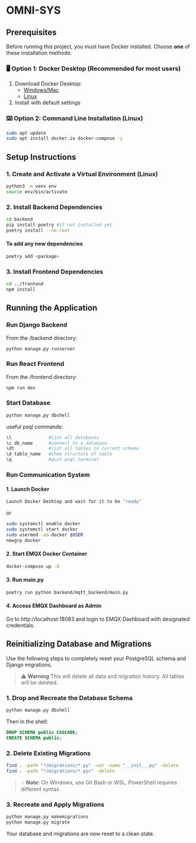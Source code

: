 # OMNI-SYS

## Prerequisites
Before running this project, you must have Docker installed. Choose **one** of these installation methods:

### 🖥️ Option 1: Docker Desktop (Recommended for most users)
1. Download Docker Desktop:
   - [Windows/Mac](https://www.docker.com/products/docker-desktop)
   - [Linux](https://docs.docker.com/desktop/install/linux-install/)
2. Install with default settings

### ⌨️ Option 2: Command Line Installation (Linux)
```bash
sudo apt update
sudo apt install docker.io docker-compose -y
```


## Setup Instructions

### 1. Create and Activate a Virtual Environment (Linux)

```bash
python3 -m venv env
source env/bin/activate
```

### 2. Install Backend Dependencies

```bash
cd backend
pip install poetry #if not installed yet
poetry install --no-root
```
#### To add any new dependencies

```bash
poetry add <package>
```

### 3. Install Frontend Dependencies
```bash
cd ../frontend
npm install
```


## Running the Application

### Run Django Backend
From the /backend directory:

```bash
python manage.py runserver
```

### Run React Frontend
From the /frontend directory:

```bash
npm run dev
```

### Start Database
```bash
python manage.py dbshell
```
useful psql commands:

```bash
\l              #list all databases
\c db_name      #connect to a database
\dt             #list all tables in current schema
\d table_name   #show structure of table
\q              #quit psql terminal
```

### Run Communication System
#### 1. Launch Docker
```bash
Launch Docker Desktop and wait for it to be "ready"
```
or

```bash
sudo systemctl enable docker
sudo systemctl start docker
sudo usermod -aG docker $USER
newgrp docker 
```
#### 2. Start EMQX Docker Container
```bash
docker-compose up -d
```
#### 3. Run main.py
```bash
poetry run python backend/mqtt_backend/main.py
```
#### 4. Access EMQX Dashboard as Admin
Go to http://localhost:18083 and login to EMQX Dashboard with designated credentials.


## Reinitializing Database and Migrations

Use the following steps to completely reset your PostgreSQL schema and Django migrations.

> ⚠️ **Warning**
> This will delete all data and migration history. All tables will be deleted.

### 1. Drop and Recreate the Database Schema

```bash
python manage.py dbshell
```

Then in the shell:

```sql
DROP SCHEMA public CASCADE;
CREATE SCHEMA public;
```

### 2. Delete Existing Migrations

```bash
find . -path "*/migrations/*.py" -not -name "__init__.py" -delete
find . -path "*/migrations/*.pyc" -delete
```

> 💡 **Note:** On Windows, use Git Bash or WSL. PowerShell requires different syntax.

### 3. Recreate and Apply Migrations

```bash
python manage.py makemigrations
python manage.py migrate
```

Your database and migrations are now reset to a clean state.